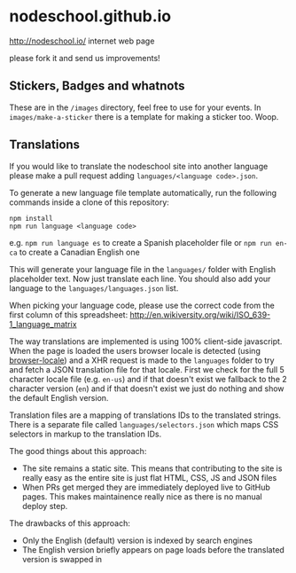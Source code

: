 nodeschool.github.io
====================

http://nodeschool.io/ internet web page

please fork it and send us improvements!

## Stickers, Badges and whatnots

These are in the `/images` directory, feel free to use for your events. In `images/make-a-sticker` there is a template for making a sticker too. Woop.

## Translations

If you would like to translate the nodeschool site into another language please make a pull request adding `languages/<language code>.json`.

To generate a new language file template automatically, run the following commands inside a clone of this repository:

```
npm install
npm run language <language code>
```

e.g. `npm run language es` to create a Spanish placeholder file or `npm run en-ca` to create a Canadian English one

This will generate your language file in the `languages/` folder with English placeholder text. Now just translate each line. You should also add your language to the `languages/languages.json` list.

When picking your language code, please use the correct code from the first column of this spreadsheet: http://en.wikiversity.org/wiki/ISO_639-1_language_matrix

The way translations are implemented is using 100% client-side javascript. When the page is loaded the users browser locale is detected (using [browser-locale](http://npmjs.org/browser-locale)) and a XHR request is made to the `languages` folder to try and fetch a JSON translation file for that locale. First we check for the full 5 character locale file (e.g. `en-us`) and if that doesn't exist we fallback to the 2 character version (`en`) and if that doesn't exist we just do nothing and show the default English version.

Translation files are a mapping of translations IDs to the translated strings. There is a separate file called `languages/selectors.json` which maps CSS selectors in markup to the translation IDs.

The good things about this approach:

- The site remains a static site. This means that contributing to the site is really easy as the entire site is just flat HTML, CSS, JS and JSON files
- When PRs get merged they are immediately deployed live to GitHub pages. This makes maintainence really nice as there is no manual deploy step.

The drawbacks of this approach:

- Only the English (default) version is indexed by search engines
- The English version briefly appears on page loads before the translated version is swapped in
